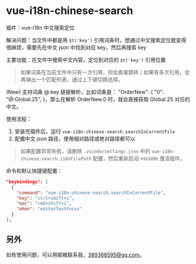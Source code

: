 # vue-i18n-chinese-search

插件：vue-i18n 中文搜索定位

解决问题：当文件中都是用 `$t('key')` 引用词条时，想通过中文搜索定位就变得很麻烦，需要先在中文 json 中找到对应 key，然后再搜索 key

主要功能：在文件中搜索中文内容，定位到对应的 `$t('key')` 引用位置

> 如果词条在当前文件中只有一次引用，则会直接跳转；如果有多次引用，会再弹出一个匹配列表，通过上下键切换选择。

(New) 支持词条 @:key 链接解析，比如词条是：
"OrderNew": {
"0": "@:Global.25",
}，那么在解析 OrderNew.0 时，就会直接获取 Global.25 对应的中文。

使用流程：

1. 安装完插件后，运行 `vue-i18n-chinese-search.searchInCurrentFile`
2. 配置中文 json 路径，使用相对路径或绝对路径都可以

> 如果配置异常失败，请删除 `.vscode/settings.json` 中的 `vue-i18n-chinese-search.i18nFilePath` 配置，然后重新启动 vscode 激活插件。

命令和默认快捷键配置：

```json
"keybindings": [
  {
    "command": "vue-i18n-chinese-search.searchInCurrentFile",
    "key": "ctrl+shift+i",
    "mac": "cmd+shift+i",
    "when": "editorTextFocus"
  }
],
```

## 另外

如有使用问题，可以用邮箱联系我，389368595@qq.com。
